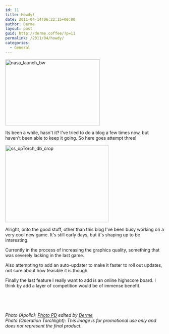 ```yaml
---
id: 11
title: Howdy!
date: 2011-04-14T06:22:15+00:00
author: Derme
layout: post
guid: http://derme.coffee/?p=11
permalink: /2011/04/howdy/
categories:
  - General
---
```

[<img class="size-medium wp-image-12 aligncenter" src="http://derme.coffee/uploads/2014/05/nasa_launch_bw-300x209.png" alt="nasa_launch_bw" width="300" height="209" srcset="https://derme.coffee/uploads/2014/05/nasa_launch_bw-300x209.png 300w, https://derme.coffee/uploads/2014/05/nasa_launch_bw.png 536w" sizes="(max-width: 300px) 100vw, 300px" />](http://derme.coffee/uploads/2014/05/nasa_launch_bw.png)

Its been a while, hasn't it? I've tried to do a blog a few times now, but haven't been able to keep it going. So here goes attempt three!

<img class="alignleft wp-image-13" src="http://derme.coffee/uploads/2014/05/ss_opTorch_db_crop-300x224.png" alt="ss_opTorch_db_crop" width="327" height="244" srcset="https://derme.coffee/uploads/2014/05/ss_opTorch_db_crop-300x224.png 300w, https://derme.coffee/uploads/2014/05/ss_opTorch_db_crop.png 448w" sizes="(max-width: 327px) 100vw, 327px" /> 

Alright, onto the good stuff, other than this blog I've been busy working on a very cool new game. It's still early days, but it's shaping up to be interesting.

Currently in the process of increasing the graphics quality, something that was severely lacking in the last game.

Also attempting to add an auto-updater to make it faster to roll out updates, not sure about how feasible it is though.

Finally the last feature I really want to add is an online highscore board. I think by add a layer of competition would be of immense benefit.

&nbsp;

&nbsp;

<address>
  Photo (Apollo): <a href="http://www.pdphoto.org/PictureDetail.php?mat=&pg=7806">Photo PD</a> edited by <a href="http://derme.blogspot.com/">Derme</a><br /> Photo (Operation Torchlight): This image is for promotional use only and does not represent the final product.
</address>
